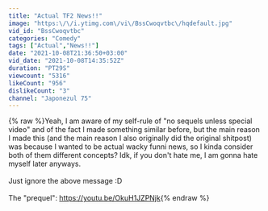 ```yaml
---
title: "Actual TF2 News!!"
image: "https:\/\/i.ytimg.com\/vi\/BssCwoqvtbc\/hqdefault.jpg"
vid_id: "BssCwoqvtbc"
categories: "Comedy"
tags: ["Actual","News!!"]
date: "2021-10-08T21:36:50+03:00"
vid_date: "2021-10-08T14:35:52Z"
duration: "PT29S"
viewcount: "5316"
likeCount: "956"
dislikeCount: "3"
channel: "Japonezul 75"
---
```

{% raw %}Yeah, I am aware of my self-rule of &quot;no sequels unless special video&quot; and of the fact I made something similar before, but the main reason I made this (and the main reason I also originally did the original shitpost) was because I wanted to be actual wacky funni news, so I kinda consider both of them different concepts? Idk, if you don't hate me, I am gonna hate myself later anyways.<br /><br />Just ignore the above message :D<br /><br />The &quot;prequel&quot;: <a rel="nofollow" target="blank" href="https://youtu.be/OkuH1JZPNjk">https://youtu.be/OkuH1JZPNjk</a>{% endraw %}
